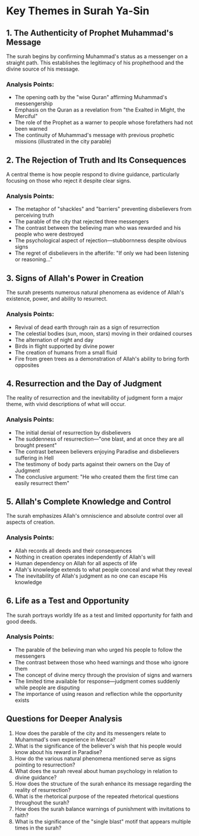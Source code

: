 # Key Themes in Surah Ya-Sin

## 1. The Authenticity of Prophet Muhammad's Message
The surah begins by confirming Muhammad's status as a messenger on a straight path. This establishes the legitimacy of his prophethood and the divine source of his message.

### Analysis Points:
- The opening oath by the "wise Quran" affirming Muhammad's messengership
- Emphasis on the Quran as a revelation from "the Exalted in Might, the Merciful"
- The role of the Prophet as a warner to people whose forefathers had not been warned
- The continuity of Muhammad's message with previous prophetic missions (illustrated in the city parable)

## 2. The Rejection of Truth and Its Consequences
A central theme is how people respond to divine guidance, particularly focusing on those who reject it despite clear signs.

### Analysis Points:
- The metaphor of "shackles" and "barriers" preventing disbelievers from perceiving truth
- The parable of the city that rejected three messengers
- The contrast between the believing man who was rewarded and his people who were destroyed
- The psychological aspect of rejection—stubbornness despite obvious signs
- The regret of disbelievers in the afterlife: "If only we had been listening or reasoning..."

## 3. Signs of Allah's Power in Creation
The surah presents numerous natural phenomena as evidence of Allah's existence, power, and ability to resurrect.

### Analysis Points:
- Revival of dead earth through rain as a sign of resurrection
- The celestial bodies (sun, moon, stars) moving in their ordained courses
- The alternation of night and day
- Birds in flight supported by divine power
- The creation of humans from a small fluid
- Fire from green trees as a demonstration of Allah's ability to bring forth opposites

## 4. Resurrection and the Day of Judgment
The reality of resurrection and the inevitability of judgment form a major theme, with vivid descriptions of what will occur.

### Analysis Points:
- The initial denial of resurrection by disbelievers
- The suddenness of resurrection—"one blast, and at once they are all brought present"
- The contrast between believers enjoying Paradise and disbelievers suffering in Hell
- The testimony of body parts against their owners on the Day of Judgment
- The conclusive argument: "He who created them the first time can easily resurrect them"

## 5. Allah's Complete Knowledge and Control
The surah emphasizes Allah's omniscience and absolute control over all aspects of creation.

### Analysis Points:
- Allah records all deeds and their consequences
- Nothing in creation operates independently of Allah's will
- Human dependency on Allah for all aspects of life
- Allah's knowledge extends to what people conceal and what they reveal
- The inevitability of Allah's judgment as no one can escape His knowledge

## 6. Life as a Test and Opportunity
The surah portrays worldly life as a test and limited opportunity for faith and good deeds.

### Analysis Points:
- The parable of the believing man who urged his people to follow the messengers
- The contrast between those who heed warnings and those who ignore them
- The concept of divine mercy through the provision of signs and warners
- The limited time available for response—judgment comes suddenly while people are disputing
- The importance of using reason and reflection while the opportunity exists

## Questions for Deeper Analysis

1. How does the parable of the city and its messengers relate to Muhammad's own experience in Mecca?
2. What is the significance of the believer's wish that his people would know about his reward in Paradise?
3. How do the various natural phenomena mentioned serve as signs pointing to resurrection?
4. What does the surah reveal about human psychology in relation to divine guidance?
5. How does the structure of the surah enhance its message regarding the reality of resurrection?
6. What is the rhetorical purpose of the repeated rhetorical questions throughout the surah?
7. How does the surah balance warnings of punishment with invitations to faith?
8. What is the significance of the "single blast" motif that appears multiple times in the surah?